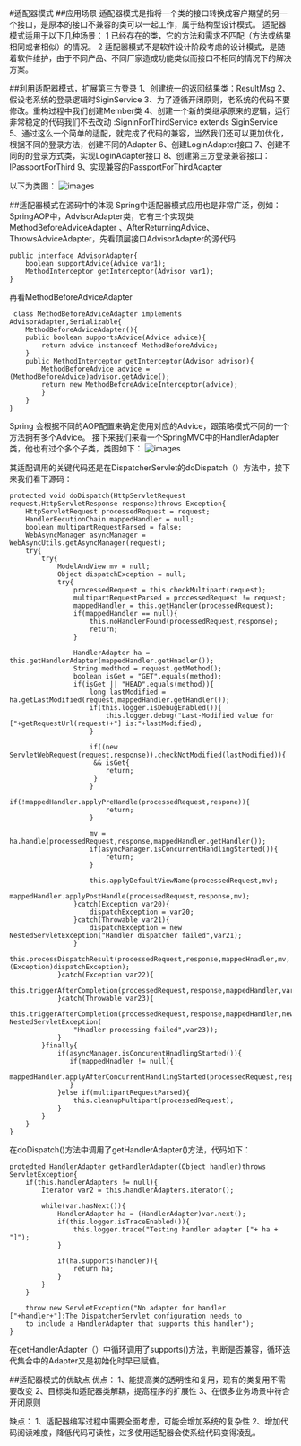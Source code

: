 #适配器模式
##应用场景
适配器模式是指将一个类的接口转换成客户期望的另一个接口，是原本的接口不兼容的类可以一起工作，属于结构型设计模式。
适配器模式适用于以下几种场景：
1 已经存在的类，它的方法和需求不匹配（方法或结果相同或者相似）的情况。
2 适配器模式不是软件设计阶段考虑的设计模式，是随着软件维护，由于不同产品、不同厂家造成功能类似而接口不相同的情况下的解决方案。

##利用适配器模式，扩展第三方登录
1、创建统一的返回结果类：ResultMsg
2、假设老系统的登录逻辑时SiginService
3、为了遵循开闭原则，老系统的代码不要修改。重构过程中我们创建Member类
4、创建一个新的类继承原来的逻辑，运行非常稳定的代码我们不去改动 :SigninForThirdService extends SiginService
5、通过这么一个简单的适配，就完成了代码的兼容，当然我们还可以更加优化，根据不同的登录方法，创建不同的Adapter
6、创建LoginAdapter接口
7、创建不同的的登录方式类，实现LoginAdapter接口
8、创建第三方登录兼容接口：IPassportForThird
9、实现兼容的PassportForThirdAdapter

以下为类图：
![images](http://git.gupaoedu.com/caowen/pattern/blob/master/adapter/image/%E9%80%82%E9%85%8D%E5%99%A8%E6%A8%A1%E5%BC%8F%E7%B1%BB%E5%9B%BE.jpg)


##适配器模式在源码中的体现
Spring中适配器模式应用也是非常广泛，例如：SpringAOP中，AdvisorAdapter类，它有三个实现类MethodBeforeAdviceAdapter
、AfterReturningAdvice、ThrowsAdviceAdapter，先看顶层接口AdvisorAdapter的源代码

    public interface AdvisorAdapter{
        boolean supportAdvice(Advice var1);
        MethodInterceptor getInterceptor(Advisor var1);
    }
    
 再看MethodBeforeAdviceAdapter
     
     class MethodBeforeAdviceAdapter implements AdvisorAdapter,Serializable{
        MethodBeforeAdviceAdapter(){
        public boolean supportsAdvice(Advice advice){
            return advice instanceof MethodBeforeAdvice;
        }
        public MethodInterceptor getInterceptor(Advisor advisor){
            MethodBeforeAdvice advice = (MethodBeforeAdvice)advisor.getAdvice();
            return new MethodBeforeAdviceInterceptor(advice);
            }
        }
    }
    

Spring 会根据不同的AOP配置来确定使用对应的Advice，跟策略模式不同的一个方法拥有多个Advice。
接下来我们来看一个SpringMVC中的HandlerAdapter类，他也有过个多个子类，类图如下：
![images](http://git.gupaoedu.com/caowen/pattern/blob/master/adapter/image/HandlerAdapter.jpg)

其适配调用的关键代码还是在DispatcherServlet的doDispatch（）方法中，接下来我们看下源码：
    
    protected void doDispatch(HttpServletRequest request,HttpServletResponse response)throws Exception{
        HttpServletRequest processedRequest = request;
        HandlerEecutionChain mappedHandler = null;
        boolean multipartRequestParsed = false;
        WebAsyncManager asyncManager = WebAsyncUtils.getAsyncManager(request);
        try{
            try{
                ModelAndView mv = null;
                Object dispatchException = null;
                try{
                    processedRequest = this.checkMultipart(request);
                    multipartRequestParsed = processedRequest != request;
                    mappedHandler = this.getHandler(processedRequest);
                    if(mappedHandler == null){
                        this.noHandlerFound(processedRequest,response);
                        return;
                    }
                    
                    HandlerAdapter ha = this.getHandlerAdapter(mappedHandler.getHnadler());
                    String medthod = request.getMethod();
                    boolean isGet = "GET".equals(method);
                    if(isGet || "HEAD".equals(method)){
                        long lastModified = ha.getLastModified(request,mappedHandler.getHandler());
                        if(this.logger.isDebugEnabled()){
                            this.logger.debug("Last-Modified value for ["+getRequestUrl(request)+"] is:"+lastModified);
                        }
                        
                        if((new ServletWebRequest(request,response)).checkNotModified(lastModified)){
                         && isGet{
                            return;
                         }
                        }
                        if(!mappedHandler.applyPreHandle(processedRequest,respone)){
                            return;
                        }
                        
                        mv = ha.handle(processedRequest,response,mappedHandler.getHandler());
                        if(asyncManager.isConcurrentHandlingStarted()){
                            return;
                        }
                        
                        this.applyDefaultViewName(processedRequest,mv);
                        mappedHandler.applyPostHandle(processedRequest,response,mv);
                    }catch(Exception var20){
                        dispatchException = var20;
                    }catch(Throwable var21){
                        dispatchException = new NestedServletException("Handler dispatcher failed",var21);
                    }
                    this.processDispatchResult(processedRequest,response,mappedHnadler,mv,(Exception)dispatchException);
                }catch(Exception var22){
                    this.triggerAfterCompletion(processedRequest,response,mappedHandler,var22);
                }catch(Throwable var23){
                    this.triggerAfterCompletion(processedRequest,response,mappedHandler,new NestedServletException(
                    "Hnadler processing failed",var23));
                }
            }finally{
                if(asyncManager.isConcurentHnadlingStarted()){
                   if(mappedHnadler != null){
                        mappedHandler.applyAfterConcurrentHandlingStarted(processedRequest,response);
                   }
                }else if(multipartRequestParsed){
                    this.cleanupMultipart(processedRequest);
                }
            }
        }
    }

在doDispatch()方法中调用了getHandlerAdapter()方法，代码如下：

    protedted HandlerAdapter getHandlerAdapter(Object handler)throws ServletException{
        if(this.handlerAdapters != null){
            Iterator var2 = this.handlerAdapters.iterator();
            
            while(var.hasNext()){
                HandlerAdapter ha = (HandlerAdapter)var.next();
                if(this.logger.isTraceEnabled()){
                    this.logger.trace("Testing handler adapter ["+ ha + "]");
                }
                
                if(ha.supports(handler)){
                    return ha;
                }
            }
        }
        
        throw new ServletException("No adapter for handler ["+handler+"]:The DispatcherServlet configuration needs to
        to include a HandlerAdapter that supports this handler");
    }
    
在getHandlerAdapter（）中循环调用了supports()方法，判断是否兼容，循环迭代集合中的Adapter又是初始化时早已赋值。


##适配器模式的优缺点
优点：
1、能提高类的透明性和复用，现有的类复用不需要改变
2、目标类和适配器类解耦，提高程序的扩展性
3、在很多业务场景中符合开闭原则

缺点：
1、适配器编写过程中需要全面考虑，可能会增加系统的复杂性
2、增加代码阅读难度，降低代码可读性，过多使用适配器会使系统代码变得凌乱。
